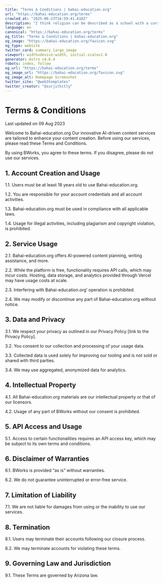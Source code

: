 ```yaml
---
title: "Terms & Conditions | bahai-education.org"
url: "https://bahai-education.org/terms"
crawled_at: "2025-06-23T16:59:41.618Z"
description: "I think religion can be described as a school with a curriculum of study and a heck of a lot of project assignments. "
language: en
canonical: "https://bahai-education.org/terms"
og_title: "Terms & Conditions | bahai-education.org"
og_image: "https://bahai-education.org/favicon.svg"
og_type: website
twitter_card: summary_large_image
viewport: width=device-width, initial-scale=1.0
generator: Astro v4.6.4
robots: index, follow
og_url: "https://bahai-education.org/terms"
og_image_url: "https://bahai-education.org/favicon.svg"
og_image_alt: Homepage Screenshot
twitter_site: "@web3templates"
twitter_creator: "@surjithctly"
---
```


# Terms & Conditions

Last updated on 09 Aug 2023

Welcome to Bahai-education.org Our innovative AI-driven content services are tailored to enhance your content creation. Before using our services, please read these Terms and Conditions.

By using BWorks, you agree to these terms. If you disagree, please do not use our services.

## 1\. Account Creation and Usage

1.1. Users must be at least 18 years old to use Bahai-education.org.

1.2. You are responsible for your account credentials and all account activities.

1.3. Bahai-education.org must be used in compliance with all applicable laws.

1.4. Usage for illegal activities, including plagiarism and copyright violation, is prohibited.

## 2\. Service Usage

2.1. Bahai-education.org offers AI-powered content planning, writing assistance, and more.

2.2. While the platform is free, functionality requires API calls, which may incur costs. Hosting, data storage, and analytics provided through Vercel may have usage costs at scale.

2.3. Interfering with Bahai-education.org’ operation is prohibited.

2.4. We may modify or discontinue any part of Bahai-education.org without notice.

## 3\. Data and Privacy

3.1. We respect your privacy as outlined in our Privacy Policy \[link to the Privacy Policy\].

3.2. You consent to our collection and processing of your usage data.

3.3. Collected data is used solely for improving our tooling and is not sold or shared with third parties.

3.4. We may use aggregated, anonymized data for analytics.

## 4\. Intellectual Property

4.1. All Bahai-education.org materials are our intellectual property or that of our licensors.

4.2. Usage of any part of BWorks without our consent is prohibited.

## 5\. API Access and Usage

5.1. Access to certain functionalities requires an API access key, which may be subject to its own terms and conditions.

## 6\. Disclaimer of Warranties

6.1. BWorks is provided “as is” without warranties.

6.2. We do not guarantee uninterrupted or error-free service.

## 7\. Limitation of Liability

7.1. We are not liable for damages from using or the inability to use our services.

## 8\. Termination

8.1. Users may terminate their accounts following our closure process.

8.2. We may terminate accounts for violating these terms.

## 9\. Governing Law and Jurisdiction

9.1. These Terms are governed by Arizona law.

